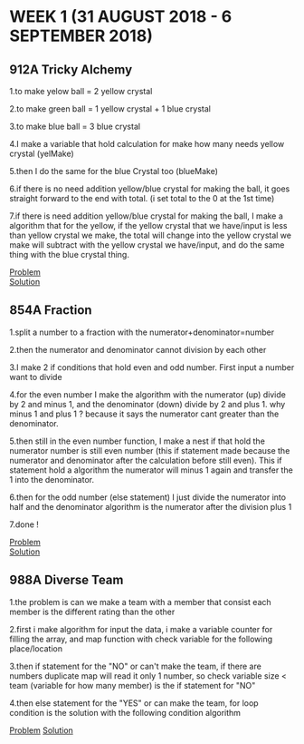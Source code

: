 # WEEK 1 (31 AUGUST 2018 - 6 SEPTEMBER 2018)
## 912A Tricky Alchemy

1.to make yelow ball = 2 yellow crystal

2.to make green ball = 1 yellow crystal + 1 blue crystal

3.to make blue ball = 3 blue crystal

4.I make a variable that hold calculation for make how many needs yellow crystal (yelMake)

5.then I do the same for the blue Crystal too (blueMake)

6.if there is no need addition yellow/blue crystal for making the ball, it goes straight forward to the end with total. (i set total to the 0 at the 1st time)

7.if there is need addition  yellow/blue crystal for making the ball, I make a algorithm that for the yellow, if the yellow crystal
that we have/input is less than yellow crystal we make, the total will change into the yellow crystal we make will subtract with the yellow crystal we have/input, and do the same thing with the blue crystal thing.

[Problem](http://codeforces.com/contest/912/problem/A)  
[Solution](http://codeforces.com/contest/912/submission/42449528)
 
 
 ## 854A Fraction
 
1.split a number to a fraction with the numerator+denominator=number
 
2.then the numerator and denominator cannot division by each other
 
3.I make 2 if conditions that hold even and odd number. First input a number want to divide
 
4.for the even number I make the algorithm with the numerator (up) divide by 2 and minus 1, and the denominator (down) divide by 2 and plus 1. why minus 1 and plus 1 ? because it says the numerator cant greater than the denominator.
 
5.then still in the even number function, I make a nest if that hold the numerator number is still even number (this if statement made  because the numerator and denominator after the calculation before still even). This if statement hold a algorithm the numerator will minus 1 again and transfer the 1 into the denominator.
 
6.then for the odd number (else statement) I just divide the numerator into half and the denominator algorithm is the numerator after the division plus 1
 
7.done !
 
[Problem](http://codeforces.com/contest/854/problem/A)      
[Solution](http://codeforces.com/contest/854/submission/42448669)
    
    
## 988A Diverse Team

1.the problem is can we make a team with a member that consist each member is the different rating than the other

2.first i make algorithm for input the data, i make a variable counter for filling the array, and map function with check variable for the following place/location

3.then if statement for the "NO" or can't make the team, if there are numbers duplicate map will read it only 1 number, so check variable size < team (variable for how many member) is the if statement for "NO"

4.then else statement for the "YES" or can make the team, for loop condition is the solution with the following condition algorithm

[Problem](http://codeforces.com/contest/988/problem/A)
[Solution](http://codeforces.com/contest/988/submission/42558072)
